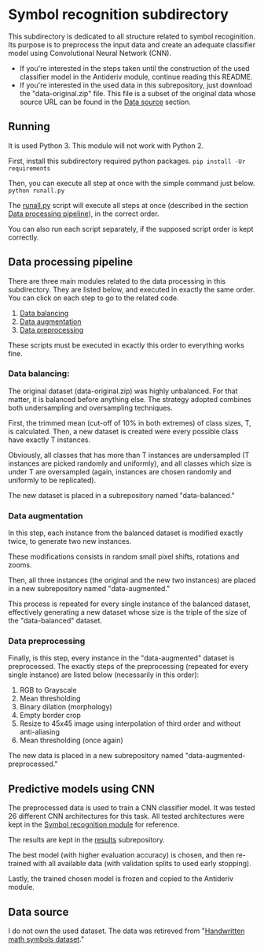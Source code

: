 # Symbol recognition subdirectory

This subdirectory is dedicated to all structure related to symbol recoginition. Its purpose is to preprocess the input data and create an adequate classifier model using Convolutional Neural Network (CNN).

- If you're interested in the steps taken until the construction of the used classifier model in the Antideriv module, continue reading this README.
- If you're interested in the used data in this subrepository, just download the "data-original.zip" file. This file is a subset of the original data whose source URL can be found in the [Data source](#data-source) section.

## Running
It is used Python 3. This module will not work with Python 2.

First, install this subdirectory required python packages.
`
pip install -Ur requirements
`

Then, you can execute all step at once with the simple command just below.
`
python runall.py
`

The [runall.py](./runall.py) script will execute all steps at once (described in the section [Data processing pipeline](#data-processing-pipeline)), in the correct order.

You can also run each script separately, if the supposed script order is kept correctly.

## Data processing pipeline
<a link="data-processing-pipeline">

There are three main modules related to the data processing in this subdirectory. They are listed below, and executed in exactly the same order. You can click on each step to go to the related code.
1. [Data balancing](./balancing.py)
2. [Data augmentation](./augmentation.py)
3. [Data preprocessing](./preprocessing.py)

These scripts must be executed in exactly this order to everything works fine.

### Data balancing:
The original dataset (data-original.zip) was highly unbalanced. For that matter, it is balanced before anything else. The strategy adopted combines both undersampling and oversampling techniques.

First, the trimmed mean (cut-off of 10% in both extremes) of class sizes, T, is calculated. Then, a new dataset is created were every possible class have exactly T instances.

Obviously, all classes that has more than T instances are undersampled (T instances are picked randomly and uniformly), and all classes which size is under T are oversampled (again, instances are chosen randomly and uniformly to be replicated).

The new dataset is placed in a subrepository named "data-balanced."

### Data augmentation
In this step, each instance from the balanced dataset is modified exactly twice, to generate two new instances.

These modifications consists in random small pixel shifts, rotations and zooms.

Then, all three instances (the original and the new two instances) are placed in a new subrepository named "data-augmented."

This process is repeated for every single instance of the balanced dataset, effectively generating a new dataset whose size is the triple of the size of the "data-balanced" dataset.

### Data preprocessing
Finally, is this step, every instance in the "data-augmented" dataset is preprocessed. The exactly steps of the preprocessing (repeated for every single instance) are listed below (necessarily in this order):

1. RGB to Grayscale
2. Mean thresholding
3. Binary dilation (morphology)
4. Empty border crop
5. Resize to 45x45 image using interpolation of third order and without anti-aliasing
6. Mean thresholding (once again)

The new data is placed in a new subrepository named "data-augmented-preprocessed."

## Predictive models using CNN
The preprocessed data is used to train a CNN classifier model. It was tested 26 different CNN architectures for this task. All tested architectures were kept in the [Symbol recognition module](./symbol_recog.py) for reference.

The results are kept in the [results](./results) subrepository.

The best model (with higher evaluation accuracy) is chosen, and then re-trained with all available data (with validation splits to used early stopping).

Lastly, the trained chosen model is frozen and copied to the Antideriv module.

## Data source
I do not own the used dataset. The data was retireved from "[Handwritten math symbols dataset](https://www.kaggle.com/xainano/handwrittenmathsymbols)."
